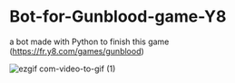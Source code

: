 # Bot-for-Gunblood-game-Y8
a bot made with Python to finish this game (https://fr.y8.com/games/gunblood)


![ezgif com-video-to-gif (1)](https://user-images.githubusercontent.com/46169956/82121889-5b239500-975e-11ea-98e1-b767b3523a26.gif)
